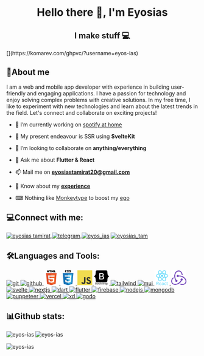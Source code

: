 <h1 align="center">Hello there 🔦, I'm Eyosias</h1>
<h2 align="center">I make stuff 💻</h2>
<p>[](https://komarev.com/ghpvc/?username=eyos-ias)</p>
<h2>👋About me </h2>
<p>I am a web and mobile app developer with experience in building user-friendly and engaging applications. I have a passion for technology and enjoy solving complex problems with creative solutions. In my free time, I like to experiment with new technologies and learn about the latest trends in the field. Let's connect and collaborate on exciting projects!</p>

- 🔭 I’m currently working on [spotify at home](https://github.com/eyos-ias/spotify-at-home)

- 🌱 My present endeavour is SSR using **SvelteKit**

- 👯 I’m looking to collaborate on **anything/everything**

- 💬 Ask me about **Flutter & React**

- 📫 Mail me on **eyosiastamirat20@gmail.com**

- 📄 Know about my <strong>[experience](https://drive.google.com/file/d/1yuBtEZhHQ4OBOAU-CeX_7OBO84Zos7Es/view?usp=sharing)</strong>

- ⌨ Nothing like [Monkeytype](https://monkeytype.com/) to boost my [ego](https://monkeytype.com/profile/eyosias)

<h2 align="left">💻Connect with me:</h2>
<p align="left">
  <a href="https://linkedin.com/in/eyosias-tamirat-5a489b220" target="blank"><img align="center" src="https://raw.githubusercontent.com/rahuldkjain/github-profile-readme-generator/master/src/images/icons/Social/linked-in-alt.svg" alt="eyosias tamirat" height="30" width="40" /></a><a href="http://t.me//eyos_ias" target="blank"> 
    <img align="center" src="https://img.icons8.com/color/2x/telegram-app--v1.png" alt="telegram" height="40" width="40"/>
  </a>
<a href="https://twitter.com/eyos_ias" target="blank"><img align="center" src="https://raw.githubusercontent.com/rahuldkjain/github-profile-readme-generator/master/src/images/icons/Social/twitter.svg" alt="eyos_ias" height="30" width="40" /></a>
<a href="https://instagram.com/eyosias_tam" target="blank"><img align="center" src="https://raw.githubusercontent.com/rahuldkjain/github-profile-readme-generator/master/src/images/icons/Social/instagram.svg" alt="eyosias_tam" height="30" width="40" /></a>
</p>

<!-- Languages and Tools Section -->
<!-- GIT, HTML, CSS, JS,BOOTSTRAP, TAILWIND, MATERIAL UI, REACT,REDUX, SVELTE, NEXT, DART, FLUTTER,FIREBASE, MONGODB, NODEJS, PUPPETEER, vercel, netlify, ADOBE XD,-->

<h2 align="left">🛠Languages and Tools:</h2>
<p align="left"> 
<a href="https://git-scm.com/" target="blank" rel="noreferrer"> <img src="https://www.vectorlogo.zone/logos/git-scm/git-scm-icon.svg" alt="git" width="40" height="40"/> </a><a href="https://github.com/" target="blank" rel="noreferrer"><img src="https://img.icons8.com/color/2x/github-2.png" alt="github" width="40" height="40"> </a> <a href="https://www.w3.org/html/" target="blank" rel="noreferrer"> <img src="https://raw.githubusercontent.com/devicons/devicon/master/icons/html5/html5-original-wordmark.svg" alt="html5" width="40" height="40"/> </a> <a href="https://www.w3schools.com/css/" target="blank" rel="noreferrer"> <img src="https://raw.githubusercontent.com/devicons/devicon/master/icons/css3/css3-original-wordmark.svg" alt="css3" width="40" height="40"/> </a> <a href="https://developer.mozilla.org/en-US/docs/Web/JavaScript" target="blank" rel="noreferrer"> <img src="https://raw.githubusercontent.com/devicons/devicon/master/icons/javascript/javascript-original.svg" alt="javascript" width="40" height="40"/> </a><a href="https://getbootstrap.com" target="blank" rel="noreferrer"> <img src="https://raw.githubusercontent.com/devicons/devicon/master/icons/bootstrap/bootstrap-plain-wordmark.svg" alt="bootstrap" width="40" height="40"/> </a> <a href="https://tailwindcss.com/" target="blank" rel="noreferrer"> <img src="https://www.vectorlogo.zone/logos/tailwindcss/tailwindcss-icon.svg" alt="tailwind" width="40" height="40"/> </a> <a href="https://mui.com/" target="blank" rel="noreferrer"> <img src="https://img.icons8.com/color/2x/material-ui.png" alt="mui" width="40" height="40"/> </a>
 <a href="https://reactjs.org/" target="blank" rel="noreferrer"> <img src="https://raw.githubusercontent.com/devicons/devicon/master/icons/react/react-original-wordmark.svg" alt="react" width="40" height="40"/> </a> <a href="https://redux.js.org" target="blank" rel="noreferrer"> <img src="https://raw.githubusercontent.com/devicons/devicon/master/icons/redux/redux-original.svg" alt="redux" width="40" height="40"/> </a><a href="https://svelte.dev" target="blank" rel="noreferrer"> <img src="https://upload.wikimedia.org/wikipedia/commons/1/1b/Svelte_Logo.svg" alt="svelte" width="40" height="40"/><a href="https://nextjs.org/" target="blank" rel="noreferrer"> <img src="https://raw.githubusercontent.com/danielcranney/readme-generator/main/public/icons/skills/nextjs-colored-dark.svg" alt="nextjs" width="40" height="40"/> </a></a><a href="https://dart.dev" target="blank" rel="noreferrer"> <img src="https://www.vectorlogo.zone/logos/dartlang/dartlang-icon.svg" alt="dart" width="40" height="40"/> </a> <a href="https://flutter.dev" target="blank" rel="noreferrer"> <img src="https://www.vectorlogo.zone/logos/flutterio/flutterio-icon.svg" alt="flutter" width="40" height="40"/> </a> <a href="https://firebase.google.com/" target="blank" rel="noreferrer"> <img src="https://www.vectorlogo.zone/logos/firebase/firebase-icon.svg" alt="firebase" width="40" height="40"/> </a> <a href="https://nodejs.org" target="blank" rel="noreferrer"> <img src="https://raw.githubusercontent.com/danielcranney/readme-generator/main/public/icons/skills/nodejs-colored.svg" alt="nodejs" width="40" height="40"/> </a><a href="https://www.mongodb.com/" target="blank" rel="noreferrer"> <img src="https://raw.githubusercontent.com/danielcranney/readme-generator/main/public/icons/skills/mongodb-colored.svg" alt="mongodb" width="40" height="40"/> </a><a href="https://github.com/puppeteer/puppeteer" target="blank" rel="noreferrer"> <img src="https://www.vectorlogo.zone/logos/pptrdev/pptrdev-official.svg" alt="puppeteer" width="40" height="40"/> </a><a href="https://vercel.com/" target="blank" rel="noreferrer"><img src="https://assets.vercel.com/image/upload/v1588805858/repositories/vercel/logo.png" alt="vercel" width="40" height="40"> </a> <a href="https://www.adobe.com/products/xd.html" target="blank" rel="noreferrer"> <img src="https://cdn.worldvectorlogo.com/logos/adobe-xd.svg" alt="xd" width="40" height="40"/> </a><a href="https://godotengine.org/en" target="blank" rel="noreferrer"> <img src="https://upload.wikimedia.org/wikipedia/commons/thumb/6/6a/Godot_icon.svg/2048px-Godot_icon.svg.png" alt="godo" width="40" height="40"/> </a>  </p>


<!-- Github Stats section -->
<h2 align="left">📊Github stats: </h2>
<p><img align="center" src="https://github-readme-stats.vercel.app/api/top-langs?username=eyos-ias&show_icons=true&locale=en&layout=compact" alt="eyos-ias" /></p<p>&nbsp;<img align="center" src="https://github-readme-stats.vercel.app/api?username=eyos-ias&show_icons=true&locale=en" alt="eyos-ias" /></p><p><img align="center" src="https://github-readme-streak-stats.herokuapp.com/?user=eyos-ias&" alt="eyos-ias" /></p>
